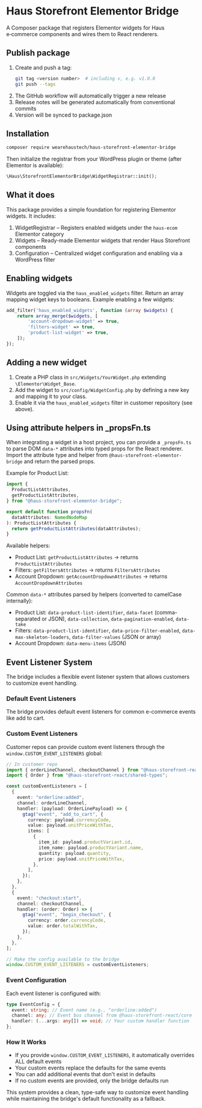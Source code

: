 # Haus Storefront Elementor Bridge

A Composer package that registers Elementor widgets for Haus e‑commerce components and wires them to React renderers.

## Publish package

1. Create and push a tag:
   ```bash
   git tag <version number>  # including v, e.g. v1.0.0
   git push --tags
   ```
2. The GitHub workflow will automatically trigger a new release
3. Release notes will be generated automatically from conventional commits
4. Version will be synced to package.json

## Installation

```bash
composer require wearehaustech/haus-storefront-elementor-bridge
```

Then initialize the registrar from your WordPress plugin or theme (after Elementor is available):

```php
\Haus\StorefrontElementorBridge\WidgetRegistrar::init();
```

## What it does

This package provides a simple foundation for registering Elementor widgets. It includes:

1. WidgetRegistrar – Registers enabled widgets under the `haus-ecom` Elementor category
2. Widgets – Ready-made Elementor widgets that render Haus Storefront components
3. Configuration – Centralized widget configuration and enabling via a WordPress filter

## Enabling widgets

Widgets are toggled via the `haus_enabled_widgets` filter. Return an array mapping widget keys to booleans. Example enabling a few widgets:

```php
add_filter('haus_enabled_widgets', function (array $widgets) {
    return array_merge($widgets, [
        'account-dropdown-widget' => true,
        'filters-widget' => true,
        'product-list-widget' => true,
    ]);
});
```

## Adding a new widget

1. Create a PHP class in `src/Widgets/YourWidget.php` extending `\Elementor\Widget_Base`.
2. Add the widget to `src/config/WidgetConfig.php` by defining a new key and mapping it to your class.
3. Enable it via the `haus_enabled_widgets` filter in customer repository (see above).

## Using attribute helpers in \_propsFn.ts

When integrating a widget in a host project, you can provide a `_propsFn.ts` to parse DOM `data-*` attributes into typed props for the React renderer. Import the attribute type and helper from `@haus-storefront-elementor-bridge` and return the parsed props.

Example for Product List:

```ts
import {
  ProductListAttributes,
  getProductListAttributes,
} from "@haus-storefront-elementor-bridge";

export default function propsFn(
  dataAttributes: NamedNodeMap
): ProductListAttributes {
  return getProductListAttributes(dataAttributes);
}
```

Available helpers:

- Product List: `getProductListAttributes` → returns `ProductListAttributes`
- Filters: `getFiltersAttributes` → returns `FiltersAttributes`
- Account Dropdown: `getAccountDropdownAttributes` → returns `AccountDropdownAttributes`

Common `data-*` attributes parsed by helpers (converted to camelCase internally):

- Product List: `data-product-list-identifier`, `data-facet` (comma-separated or JSON), `data-collection`, `data-pagination-enabled`, `data-take`
- Filters: `data-product-list-identifier`, `data-price-filter-enabled`, `data-max-skeleton-loaders`, `data-filter-values` (JSON or array)
- Account Dropdown: `data-menu-items` (JSON)

## Event Listener System

The bridge includes a flexible event listener system that allows customers to customize event handling.

### Default Event Listeners

The bridge provides default event listeners for common e-commerce events like add to cart.

### Custom Event Listeners

Customer repos can provide custom event listeners through the `window.CUSTOM_EVENT_LISTENERS` global:

```typescript
// In customer repo
import { orderLineChannel, checkoutChannel } from "@haus-storefront-react/core";
import { Order } from "@haus-storefront-react/shared-types";

const customEventListeners = [
  {
    event: "orderline:added",
    channel: orderLineChannel,
    handler: (payload: OrderLinePayload) => {
      gtag("event", "add_to_cart", {
        currency: payload.currencyCode,
        value: payload.unitPriceWithTax,
        items: [
          {
            item_id: payload.productVariant.id,
            item_name: payload.productVariant.name,
            quantity: payload.quantity,
            price: payload.unitPriceWithTax,
          },
        ],
      });
    },
  },
  {
    event: "checkout:start",
    channel: checkoutChannel,
    handler: (order: Order) => {
      gtag("event", "begin_checkout", {
        currency: order.currencyCode,
        value: order.totalWithTax,
      });
    },
  },
];

// Make the config available to the bridge
window.CUSTOM_EVENT_LISTENERS = customEventListeners;
```

### Event Configuration

Each event listener is configured with:

```typescript
type EventConfig = {
  event: string; // Event name (e.g., "orderline:added")
  channel: any; // Event bus channel from @haus-storefront-react/core
  handler: (...args: any[]) => void; // Your custom handler function
};
```

### How It Works

- If you provide `window.CUSTOM_EVENT_LISTENERS`, it automatically overrides ALL default events
- Your custom events replace the defaults for the same events
- You can add additional events that don't exist in defaults
- If no custom events are provided, only the bridge defaults run

This system provides a clean, type-safe way to customize event handling while maintaining the bridge's default functionality as a fallback.
